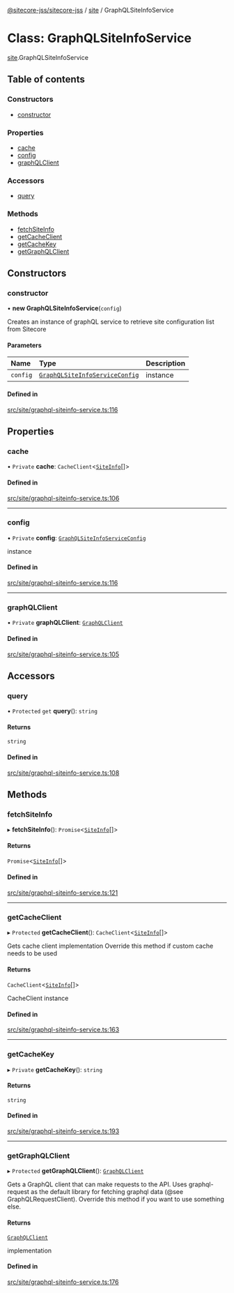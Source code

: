 [@sitecore-jss/sitecore-jss](../README.md) / [site](../modules/site.md) / GraphQLSiteInfoService

# Class: GraphQLSiteInfoService

[site](../modules/site.md).GraphQLSiteInfoService

## Table of contents

### Constructors

- [constructor](site.GraphQLSiteInfoService.md#constructor)

### Properties

- [cache](site.GraphQLSiteInfoService.md#cache)
- [config](site.GraphQLSiteInfoService.md#config)
- [graphQLClient](site.GraphQLSiteInfoService.md#graphqlclient)

### Accessors

- [query](site.GraphQLSiteInfoService.md#query)

### Methods

- [fetchSiteInfo](site.GraphQLSiteInfoService.md#fetchsiteinfo)
- [getCacheClient](site.GraphQLSiteInfoService.md#getcacheclient)
- [getCacheKey](site.GraphQLSiteInfoService.md#getcachekey)
- [getGraphQLClient](site.GraphQLSiteInfoService.md#getgraphqlclient)

## Constructors

### constructor

• **new GraphQLSiteInfoService**(`config`)

Creates an instance of graphQL service to retrieve site configuration list from Sitecore

#### Parameters

| Name | Type | Description |
| :------ | :------ | :------ |
| `config` | [`GraphQLSiteInfoServiceConfig`](../modules/site.md#graphqlsiteinfoserviceconfig) | instance |

#### Defined in

[src/site/graphql-siteinfo-service.ts:116](https://github.com/Sitecore/jss/blob/d2233c355/packages/sitecore-jss/src/site/graphql-siteinfo-service.ts#L116)

## Properties

### cache

• `Private` **cache**: `CacheClient`\<[`SiteInfo`](../modules/site.md#siteinfo)[]\>

#### Defined in

[src/site/graphql-siteinfo-service.ts:106](https://github.com/Sitecore/jss/blob/d2233c355/packages/sitecore-jss/src/site/graphql-siteinfo-service.ts#L106)

___

### config

• `Private` **config**: [`GraphQLSiteInfoServiceConfig`](../modules/site.md#graphqlsiteinfoserviceconfig)

instance

#### Defined in

[src/site/graphql-siteinfo-service.ts:116](https://github.com/Sitecore/jss/blob/d2233c355/packages/sitecore-jss/src/site/graphql-siteinfo-service.ts#L116)

___

### graphQLClient

• `Private` **graphQLClient**: [`GraphQLClient`](../interfaces/index.GraphQLClient.md)

#### Defined in

[src/site/graphql-siteinfo-service.ts:105](https://github.com/Sitecore/jss/blob/d2233c355/packages/sitecore-jss/src/site/graphql-siteinfo-service.ts#L105)

## Accessors

### query

• `Protected` `get` **query**(): `string`

#### Returns

`string`

#### Defined in

[src/site/graphql-siteinfo-service.ts:108](https://github.com/Sitecore/jss/blob/d2233c355/packages/sitecore-jss/src/site/graphql-siteinfo-service.ts#L108)

## Methods

### fetchSiteInfo

▸ **fetchSiteInfo**(): `Promise`\<[`SiteInfo`](../modules/site.md#siteinfo)[]\>

#### Returns

`Promise`\<[`SiteInfo`](../modules/site.md#siteinfo)[]\>

#### Defined in

[src/site/graphql-siteinfo-service.ts:121](https://github.com/Sitecore/jss/blob/d2233c355/packages/sitecore-jss/src/site/graphql-siteinfo-service.ts#L121)

___

### getCacheClient

▸ `Protected` **getCacheClient**(): `CacheClient`\<[`SiteInfo`](../modules/site.md#siteinfo)[]\>

Gets cache client implementation
Override this method if custom cache needs to be used

#### Returns

`CacheClient`\<[`SiteInfo`](../modules/site.md#siteinfo)[]\>

CacheClient instance

#### Defined in

[src/site/graphql-siteinfo-service.ts:163](https://github.com/Sitecore/jss/blob/d2233c355/packages/sitecore-jss/src/site/graphql-siteinfo-service.ts#L163)

___

### getCacheKey

▸ `Private` **getCacheKey**(): `string`

#### Returns

`string`

#### Defined in

[src/site/graphql-siteinfo-service.ts:193](https://github.com/Sitecore/jss/blob/d2233c355/packages/sitecore-jss/src/site/graphql-siteinfo-service.ts#L193)

___

### getGraphQLClient

▸ `Protected` **getGraphQLClient**(): [`GraphQLClient`](../interfaces/index.GraphQLClient.md)

Gets a GraphQL client that can make requests to the API. Uses graphql-request as the default
library for fetching graphql data (@see GraphQLRequestClient). Override this method if you
want to use something else.

#### Returns

[`GraphQLClient`](../interfaces/index.GraphQLClient.md)

implementation

#### Defined in

[src/site/graphql-siteinfo-service.ts:176](https://github.com/Sitecore/jss/blob/d2233c355/packages/sitecore-jss/src/site/graphql-siteinfo-service.ts#L176)
